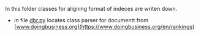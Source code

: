 In this folder classes for aligning format of indeces are writen down.          


* in file [dbr.py](dbr.py) locates class parser for documentt from [www.doingbusiness.org](https://www.doingbusiness.org/en/rankings)